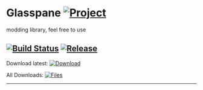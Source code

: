 # Glasspane [![Project](http://cf.way2muchnoise.eu/full_292852_downloads.svg)](https://minecraft.curseforge.com/projects/292852)
modding library, feel free to use

[![Build Status](https://travis-ci.org/GlassPane/GlassPane.svg?branch=master)](https://travis-ci.org/GlassPane/GlassPane) [![Release](https://jitpack.io/v/Glasspane/Glasspane.svg)](https://jitpack.io/#Glasspane/Glasspane)
---

Download latest:
[![Download](https://curse.nikky.moe/api/img/292852?logo)](https://curse.nikky.moe/api/url/292852)

All Downloads:
[![Files](https://curse.nikky.moe/api/img/292852/files?logo)](https://minecraft.curseforge.com/projects/292852/files)

---


